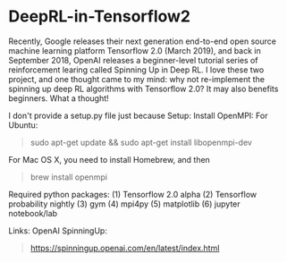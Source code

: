 # DeepRL-in-Tensorflow2
Recently, Google releases their next generation end-to-end open source machine learning platform Tensorflow 2.0 (March 2019), and back in September 2018, OpenAI releases a beginner-level tutorial series of reinforcement learing called Spinning Up in Deep RL. I love these two project, and one thought came to my mind: why not re-implement the spinning up deep RL algorithms with Tensorflow 2.0? It may also benefits beginners. What a thought!

I don't provide a setup.py file just because
Setup:
Install OpenMPI:
For Ubuntu:
>sudo apt-get update && sudo apt-get install libopenmpi-dev


For Mac OS X, you need to install Homebrew, and then
>brew install openmpi

Required python packages:
(1) Tensorflow 2.0 alpha
(2) Tensorflow probability nightly
(3) gym
(4) mpi4py
(5) matplotlib
(6) jupyter notebook/lab

Links:
OpenAI SpinningUp:
>https://spinningup.openai.com/en/latest/index.html
